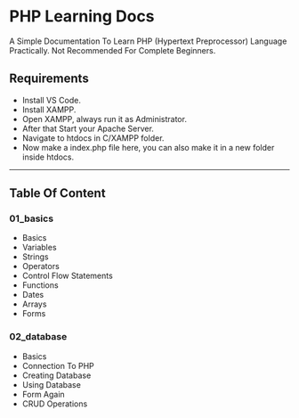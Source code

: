 # PHP Learning Docs

A Simple Documentation To Learn PHP (Hypertext Preprocessor) Language Practically. Not Recommended For Complete Beginners.

## Requirements

- Install VS Code.
- Install XAMPP.
- Open XAMPP, always run it as Administrator.
- After that Start your Apache Server.
- Navigate to htdocs in C/XAMPP folder.
- Now make a index.php file here, you can also make it in a new folder inside htdocs.

---

## Table Of Content

### 01_basics

- Basics
- Variables
- Strings
- Operators
- Control Flow Statements
- Functions
- Dates
- Arrays
- Forms

### 02_database

- Basics
- Connection To PHP
- Creating Database
- Using Database
- Form Again
- CRUD Operations
